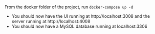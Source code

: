 From the docker folder of the project, run `docker-compose up -d`

- You should now have the UI running at http://localhost:3008 and the server running at http://localhost:4008
- You should now have a MySQL database running at localhost:3306
